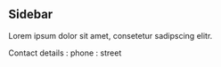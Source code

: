 ## Sidebar

Lorem ipsum dolor sit amet, consetetur sadipscing elitr.

Contact details
: phone
: street
